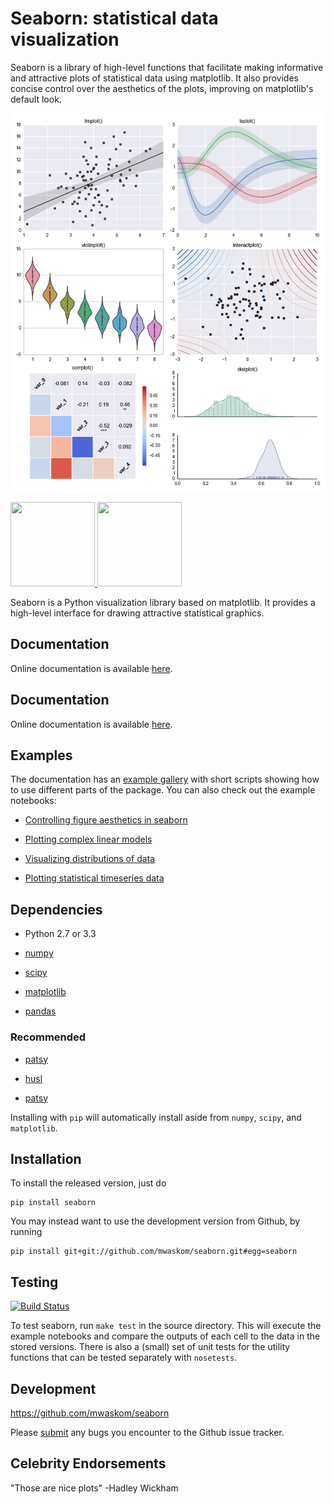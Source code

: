 Seaborn: statistical data visualization
=======================================

Seaborn is a library of high-level functions that facilitate making informative
and attractive plots of statistical data using matplotlib. It also provides
concise control over the aesthetics of the plots, improving on matplotlib's
default look.

![](examples/example_plot.png "Example Seaborn Plots")

<a href=http://stanford.edu/~mwaskom/software/seaborn/examples/regression_marginals.html>
<img src="http://stanford.edu/~mwaskom/software/seaborn/_static/regression_marginals_thumb.png" height="135" width="135">
</a>

<a href=http://stanford.edu/~mwaskom/software/seaborn/examples/violinplots.html>
<img src="http://stanford.edu/~mwaskom/software/seaborn/_static/violinplots_thumb.png" height="135" width="135">
</a>

</div>

Seaborn is a Python visualization library based on matplotlib. It provides a high-level interface for drawing attractive statistical graphics.


Documentation
-------------

Online documentation is available [here](http://stanford.edu/~mwaskom/software/seaborn/).

Documentation
-------------

Online documentation is available [here](http://stanford.edu/~mwaskom/software/seaborn/).

Examples
--------

The documentation has an [example gallery](http://stanford.edu/~mwaskom/software/seaborn/examples/index.html) with short scripts showing how to use different parts of the package. You can also check out the example notebooks:

- [Controlling figure aesthetics in seaborn](http://nbviewer.ipython.org/github/mwaskom/seaborn/blob/master/examples/aesthetics.ipynb)

- [Plotting complex linear models](http://nbviewer.ipython.org/github/mwaskom/seaborn/blob/master/examples/linear_models.ipynb)

- [Visualizing distributions of data](http://nbviewer.ipython.org/github/mwaskom/seaborn/blob/master/examples/plotting_distributions.ipynb)

- [Plotting statistical timeseries data](http://nbviewer.ipython.org/github/mwaskom/seaborn/blob/master/examples/timeseries_plots.ipynb)


Dependencies
------------

- Python 2.7 or 3.3

- [numpy](http://www.numpy.org/)

- [scipy](http://www.scipy.org/)

- [matplotlib](http://matplotlib.sourceforge.net)

- [pandas](http://pandas.pydata.org/)

### Recommended

- [patsy](http://patsy.readthedocs.org/en/latest/)

- [husl](https://github.com/boronine/pyhusl)

- [patsy](http://patsy.readthedocs.org/en/latest/)

Installing with `pip` will automatically install aside from `numpy`, `scipy`, and `matplotlib`.


Installation
------------

To install the released version, just do

    pip install seaborn

You may instead want to use the development version from Github, by running

    pip install git+git://github.com/mwaskom/seaborn.git#egg=seaborn


Testing
-------

[![Build Status](https://travis-ci.org/mwaskom/seaborn.png?branch=master)](https://travis-ci.org/mwaskom/seaborn)

To test seaborn, run `make test` in the source directory. This will execute the
example notebooks and compare the outputs of each cell to the data in the
stored versions. There is also a (small) set of unit tests for the utility
functions that can be tested separately with `nosetests`. 


Development
-----------

https://github.com/mwaskom/seaborn

Please [submit](https://github.com/mwaskom/seaborn/issues/new) any bugs you encounter to the Github issue tracker.


Celebrity Endorsements
----------------------

"Those are nice plots" -Hadley Wickham
